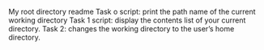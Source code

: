 My root directory readme
Task o script: print the path name of the current working directory
Task 1 script: display the contents list of your current directory.
Task 2: changes the working directory to the user’s home directory.
